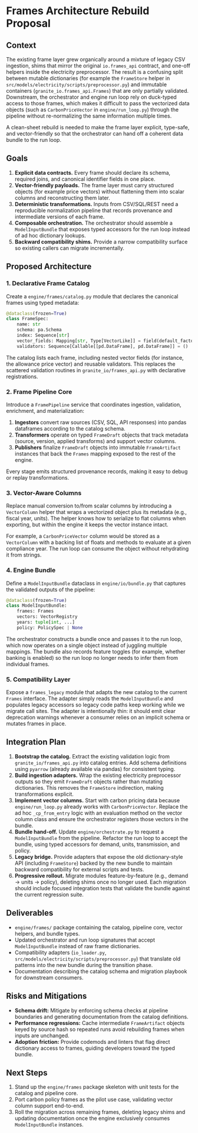 # Frames Architecture Rebuild Proposal

## Context

The existing frame layer grew organically around a mixture of legacy CSV ingestion, shims that
mirror the original `io.frames_api` contract, and one-off helpers inside the electricity
preprocessor. The result is a confusing split between mutable dictionaries (for example the
`FrameStore` helper in `src/models/electricity/scripts/preprocessor.py`) and immutable containers
(`granite_io.frames_api.Frames`) that are only partially validated. Downstream, the orchestrator and
engine run loop rely on duck-typed access to those frames, which makes it difficult to pass the
vectorized data objects (such as `CarbonPriceVector` in `engine/run_loop.py`) through the pipeline
without re-normalizing the same information multiple times.

A clean-sheet rebuild is needed to make the frame layer explicit, type-safe, and vector-friendly so
that the orchestrator can hand off a coherent data bundle to the run loop.

## Goals

1. **Explicit data contracts.** Every frame should declare its schema, required joins, and canonical
   identifier fields in one place.
2. **Vector-friendly payloads.** The frame layer must carry structured objects (for example price
   vectors) without flattening them into scalar columns and reconstructing them later.
3. **Deterministic transformations.** Inputs from CSV/SQL/REST need a reproducible normalization
   pipeline that records provenance and intermediate versions of each frame.
4. **Composable orchestration.** The orchestrator should assemble a `ModelInputBundle` that exposes
   typed accessors for the run loop instead of ad hoc dictionary lookups.
5. **Backward compatibility shims.** Provide a narrow compatibility surface so existing callers can
   migrate incrementally.

## Proposed Architecture

### 1. Declarative Frame Catalog

Create a `engine/frames/catalog.py` module that declares the canonical frames using typed metadata:

```python
@dataclass(frozen=True)
class FrameSpec:
    name: str
    schema: pa.Schema
    index: Sequence[str]
    vector_fields: Mapping[str, Type[VectorLike]] = field(default_factory=dict)
    validators: Sequence[Callable[[pd.DataFrame], pd.DataFrame]] = ()
```

The catalog lists each frame, including nested vector fields (for instance, the allowance price
vector) and reusable validators. This replaces the scattered validation routines in
`granite_io/frames_api.py` with declarative registrations.

### 2. Frame Pipeline Core

Introduce a `FramePipeline` service that coordinates ingestion, validation, enrichment, and
materialization:

1. **Ingestors** convert raw sources (CSV, SQL, API responses) into pandas dataframes according to
   the catalog schema.
2. **Transformers** operate on typed `FrameDraft` objects that track metadata (source, version,
   applied transforms) and support vector columns.
3. **Publishers** finalize `FrameDraft` objects into immutable `FrameArtifact` instances that back
   the `Frames` mapping exposed to the rest of the engine.

Every stage emits structured provenance records, making it easy to debug or replay transformations.

### 3. Vector-Aware Columns

Replace manual conversion to/from scalar columns by introducing a `VectorColumn` helper that wraps a
vectorized object plus its metadata (e.g., fiscal year, units). The helper knows how to serialize to
flat columns when exporting, but within the engine it keeps the vector instance intact.

For example, a `CarbonPriceVector` column would be stored as a `VectorColumn` with a backing list of
floats and methods to evaluate at a given compliance year. The run loop can consume the object
without rehydrating it from strings.

### 4. Engine Bundle

Define a `ModelInputBundle` dataclass in `engine/io/bundle.py` that captures the validated outputs of
the pipeline:

```python
@dataclass(frozen=True)
class ModelInputBundle:
    frames: Frames
    vectors: VectorRegistry
    years: tuple[int, ...]
    policy: PolicySpec | None
```

The orchestrator constructs a bundle once and passes it to the run loop, which now operates on a
single object instead of juggling multiple mappings. The bundle also records feature toggles (for
example, whether banking is enabled) so the run loop no longer needs to infer them from individual
frames.

### 5. Compatibility Layer

Expose a `frames_legacy` module that adapts the new catalog to the current `Frames` interface. The
adapter simply reads the `ModelInputBundle` and populates legacy accessors so legacy code paths keep
working while we migrate call sites. The adapter is intentionally thin: it should emit clear deprecation
warnings whenever a consumer relies on an implicit schema or mutates frames in place.

## Integration Plan

1. **Bootstrap the catalog.** Extract the existing validation logic from
   `granite_io/frames_api.py` into catalog entries. Add schema definitions using `pyarrow` (already
   available via pandas) for consistent typing.
2. **Build ingestion adapters.** Wrap the existing electricity preprocessor outputs so they emit
   `FrameDraft` objects rather than mutating dictionaries. This removes the `FrameStore`
   indirection, making transformations explicit.
3. **Implement vector columns.** Start with carbon pricing data because `engine/run_loop.py`
   already works with `CarbonPriceVector`. Replace the ad hoc `_cp_from_entry` logic with an
   evaluation method on the vector column class and ensure the orchestrator registers those vectors
   in the bundle.
4. **Bundle hand-off.** Update `engine/orchestrate.py` to request a `ModelInputBundle` from the
   pipeline. Refactor the run loop to accept the bundle, using typed accessors for demand, units,
   transmission, and policy.
5. **Legacy bridge.** Provide adapters that expose the old dictionary-style API (including
   `FrameStore`) backed by the new bundle to maintain backward compatibility for external scripts
   and tests.
6. **Progressive rollout.** Migrate modules feature-by-feature (e.g., demand → units → policy),
   deleting shims once no longer used. Each migration should include focused integration tests that
   validate the bundle against the current regression suite.

## Deliverables

- `engine/frames/` package containing the catalog, pipeline core, vector helpers, and bundle types.
- Updated orchestrator and run loop signatures that accept `ModelInputBundle` instead of raw frame
  dictionaries.
- Compatibility adapters (`io_loader.py`, `src/models/electricity/scripts/preprocessor.py`) that
  translate old patterns into the new bundle during the transition phase.
- Documentation describing the catalog schema and migration playbook for downstream consumers.

## Risks and Mitigations

- **Schema drift:** Mitigate by enforcing schema checks at pipeline boundaries and generating
  documentation from the catalog definitions.
- **Performance regressions:** Cache intermediate `FrameArtifact` objects keyed by source hash so
  repeated runs avoid rebuilding frames when inputs are unchanged.
- **Adoption friction:** Provide codemods and linters that flag direct dictionary access to frames,
  guiding developers toward the typed bundle.

## Next Steps

1. Stand up the `engine/frames` package skeleton with unit tests for the catalog and pipeline core.
2. Port carbon policy frames as the pilot use case, validating vector column support end-to-end.
3. Roll the migration across remaining frames, deleting legacy shims and updating documentation once
   the engine exclusively consumes `ModelInputBundle` instances.
